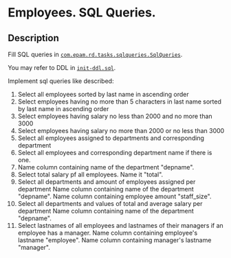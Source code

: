 # Employees. SQL Queries.

## Description 
Fill SQL queries in [`com.epam.rd.tasks.sqlqueries.SqlQueries`](src/main/java/com/epam/rd/tasks/sqlqueries/SqlQueries.java).

You may refer to DDL in [`init-ddl.sql`](src/test/resources/init-ddl.sql).

Implement sql queries like described:
1. Select all employees sorted by last name in ascending order
2. Select employees having no more than 5 characters in last name sorted by last name in ascending order
3. Select employees having salary no less than 2000 and no more than 3000
4. Select employees having salary no more than 2000 or no less than 3000
5. Select all employees assigned to departments and corresponding department
6. Select all employees and corresponding department name if there is one.
7. Name column containing name of the department "depname".
8. Select total salary pf all employees. Name it "total".
9. Select all departments and amount of employees assigned per department
Name column containing name of the department "depname".
Name column containing employee amount "staff_size".
10. Select all departments and values of total and average salary per department
Name column containing name of the department "depname".
11. Select lastnames of all employees and lastnames of their managers if an employee has a manager.
Name column containing employee's lastname "employee".
Name column containing manager's lastname "manager".



 
